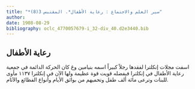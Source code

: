 ```yaml
---
title: "*سير العلم والاجتماع : رعاية الأطفال*. المقتبس 3(8)"
author: 
date: 1908-08-29
bibliography: oclc_4770057679-i_32-div_40.d2e3440.bib
---
```




##  رعاية الأطفال 


 اسفت مجلات إنكلترا لفقدها رجلاً كبيراً اسمه بنيامين وغ كان الحركة الدائمة في جمعية رعاية الأطفال في إنكلترا فبفضله قويت قوة عظيمة ولها الآن في إنكلترا  ١١٣٧  مأوى للبنات وترعى  مائة  ألف  طفل وتحميهم من بوائق الأيام وأنواع الفظائع والآثام. 
